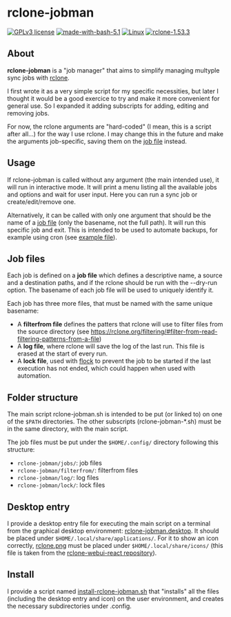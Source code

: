 # rclone-jobman

[![GPLv3 license](https://img.shields.io/badge/License-GPLv3.0-blue.svg)](https://github.com/carlescn/rclone-jobman/blob/main/LICENSE)
[![made-with-bash-5.1](https://img.shields.io/badge/Made%20with-Bash%205.1-1f425f.svg?logo=gnubash)](https://www.gnu.org/software/bash/)
[![Linux](https://img.shields.io/badge/OS-Linux-yellow.svg?logo=linux)](https://www.linux.org/)
[![rclone-1.53.3](https://img.shields.io/badge/rclone-1.53.3-darkgreen.svg)](https://rclone.org/)

## About

**rclone-jobman** is a "job manager" 
that aims to simplify managing multyple sync jobs 
with [rclone](https://rclone.org/).

I first wrote it as a very simple script 
for my specific necessities, 
but later I thought it would be a good exercice 
to try and make it more convenient for general use. 
So I expanded it adding subscripts 
for adding, editing and removing jobs.

For now, the rclone arguments are "hard-coded" 
(I mean, this is a script after all...) 
for the way I use rclone. 
I may change this in the future 
and make the arguments job-specific, 
saving them on the [job file](#job-files) instead.

## Usage

If rclone-jobman is called without any argument
(the main intended use), 
it will run in interactive mode. 
It will print a menu 
listing all the available jobs and options
and wait for user input.
Here you can run a sync job
or create/edit/remove one.

Alternatively,
it can be called with only one argument
that should be the name of a [job file](#job-files)
(only the basename, not the full path).
It will run this specific job and exit.
This is intended to be used to automate backups,
for example using cron
(see [example file](https://github.com/carlescn/rclone-jobman/blob/main/example_files/cron_file_example)).

## Job files

Each job is defined on a **job file**
which defines a descriptive name,
a source and a destination paths,
and if the rclone should be run with the --dry-run option.
The basename of each job file will be used to uniquely identify it.

Each job has three more files,
that must be named with the same unique basename:  

- A **filterfrom file** defines the patters that rclone will use 
  to filter files from the source directory
  (see https://rclone.org/filtering/#filter-from-read-filtering-patterns-from-a-file)
- A **log file**, where rclone will save the log of the last run.
  This file is erased at the start of every run.
- A **lock file**, used with 
  [flock](https://manpages.debian.org/testing/util-linux/flock.1.en.html)
  to prevent the job to be started 
  if the last execution has not ended,
  which could happen when used with automation.

## Folder structure

The main script rclone-jobman.sh is intended to be put
(or linked to)
on one of the `$PATH` directories.
The other subscripts (rclone-jobman-*.sh) must be in the same directory, 
with the main script.

The job files must be put under the `$HOME/.config/` directory
following this structure:

- `rclone-jobman/jobs/`: job files
- `rclone-jobman/filterfrom/`: filterfrom files
- `rclone-jobman/log/`: log files
- `rclone-jobman/lock/`: lock files

## Desktop entry

I provide a desktop entry file
for executing the main script on a terminal
from the graphical desktop environment:
[rclone-jobman.desktop](https://github.com/carlescn/rclone-jobman/blob/main/rclone-jobman.desktop).
It should be placed under `$HOME/.local/share/applications/`.
For it to show an icon correctly,
[rclone.png](https://github.com/carlescn/rclone-jobman/blob/main/rclone.png)
must be placed under `$HOME/.local/share/icons/`
(this file is taken from the
[rclone-webui-react repository](https://github.com/rclone/rclone-webui-react)).

## Install

I provide a script named 
[install-rclone-jobman.sh](https://github.com/carlescn/rclone-jobman/blob/main/install-rclone-jobman.sh)
that "installs" all the files 
(including the desktop entry and icon)
on the user environment,
and creates the necessary subdirectories under .config.